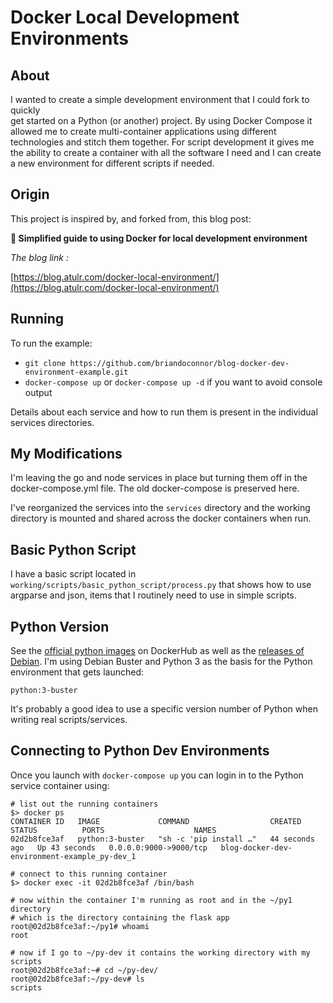 # Docker Local Development Environments

## About

I wanted to create a simple development environment that I could fork to quickly  
get started on a Python (or another) project.  By using Docker Compose it allowed me to create
multi-container applications using different technologies and stitch them together.
For script development it gives me the ability to create a container with all the software I need
and I can create a new environment for different scripts if needed.

## Origin

This project is inspired by, and forked from, this blog post:

**🐳 Simplified guide to using Docker for local development environment**

_The blog link :_

[https://blog.atulr.com/docker-local-environment/](https://blog.atulr.com/docker-local-environment/)

## Running

To run the example:

- `git clone https://github.com/briandoconnor/blog-docker-dev-environment-example.git`
- `docker-compose up` or `docker-compose up -d` if you want to avoid console output

Details about each service and how to run them is present in the individual services directories.

## My Modifications

I'm leaving the go and node services in place but turning them off in the
docker-compose.yml file.  The old docker-compose is preserved here.

I've reorganized the services into the `services` directory and the
working directory is mounted and shared across the docker containers when run.

## Basic Python Script

I have a basic script located in `working/scripts/basic_python_script/process.py`
that shows how to use argparse and json, items that I routinely need to use in
simple scripts.

## Python Version

See the [official python images](https://hub.docker.com/_/python) on DockerHub
as well as the [releases of Debian](https://wiki.debian.org/DebianReleases).  I'm
using Debian Buster and Python 3 as the basis for the Python environment that gets
launched:

    python:3-buster

It's probably a good idea to use a specific version number of Python when
writing real scripts/services.

## Connecting to Python Dev Environments

Once you launch with `docker-compose up` you can login in to the Python service
container using:

```
# list out the running containers
$> docker ps
CONTAINER ID   IMAGE             COMMAND                  CREATED          STATUS          PORTS                    NAMES
02d2b8fce3af   python:3-buster   "sh -c 'pip install …"   44 seconds ago   Up 43 seconds   0.0.0.0:9000->9000/tcp   blog-docker-dev-environment-example_py-dev_1

# connect to this running container
$> docker exec -it 02d2b8fce3af /bin/bash

# now within the container I'm running as root and in the ~/py1 directory
# which is the directory containing the flask app
root@02d2b8fce3af:~/py1# whoami
root

# now if I go to ~/py-dev it contains the working directory with my scripts
root@02d2b8fce3af:~# cd ~/py-dev/
root@02d2b8fce3af:~/py-dev# ls
scripts 
```
